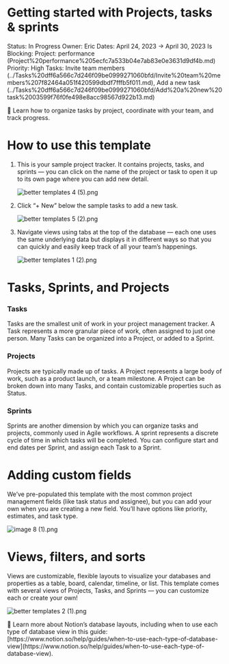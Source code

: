 # Getting started with Projects, tasks & sprints

Status: In Progress
Owner: Eric
Dates: April 24, 2023 → April 30, 2023
Is Blocking: Project: performance (Project%20performance%205ecfc7a533b04e7ab83e0e3631d9df4b.md)
Priority: High
Tasks: Invite team members (../Tasks%20dff6a566c7d246f09be0999271060bfd/Invite%20team%20members%207f82464a051f420599dbdf7fffb5f011.md), Add a new task (../Tasks%20dff6a566c7d246f09be0999271060bfd/Add%20a%20new%20task%2003599f76f0fe498e8acc98567d922b13.md)

<aside>
👋 Learn how to organize tasks by project, coordinate with your team, and track progress.

</aside>

# How to use this template

1. This is your sample project tracker. It contains projects, tasks, and sprints — you can click on the name of the project or task to open it up to its own page where you can add new detail.
    
    ![better templates 4 (5).png](https://www.notion.so/images/app-packages/agile-guide-image1.png)
    
2. Click “+ New” below the sample tasks to add a new task. 
    
    ![better templates 5 (2).png](https://www.notion.so/images/app-packages/agile-guide-image2.png)
    
3. Navigate views using tabs at the top of the database — each one uses the same underlying data but displays it in different ways so that you can quickly and easily keep track of all your team’s happenings.
    
    ![better templates 1 (2).png](https://www.notion.so/images/app-packages/agile-guide-image3.png)
    

# Tasks, Sprints, and Projects

### Tasks

Tasks are the smallest unit of work in your project management tracker. A Task represents a more granular piece of work, often assigned to just one person. Many Tasks can be organized into a Project, or added to a Sprint. 

### Projects

Projects are typically made up of tasks. A Project represents a large body of work, such as a product launch, or a team milestone. A Project can be broken down into many Tasks, and contain customizable properties such as Status. 

### Sprints

Sprints are another dimension by which you can organize tasks and projects, commonly used in Agile workflows. A sprint represents a discrete cycle of time in which tasks will be completed. You can configure start and end dates per Sprint, and assign each Task to a Sprint.

# Adding custom fields

We’ve pre-populated this template with the most common project management fields (like task status and assignee), but you can add your own when you are creating a new field. You’ll have options like priority, estimates, and task type.

![image 8 (1).png](https://www.notion.so/images/app-packages/agile-guide-image4.png)

# Views, filters, and sorts

Views are customizable, flexible layouts to visualize your databases and properties as a table, board, calendar, timeline, or list. This template comes with several views of Projects, Tasks, and Sprints — you can customize each or create your own! 

![better templates 2 (1).png](https://www.notion.so/images/app-packages/agile-guide-image5.png)

<aside>
📎 Learn more about Notion’s database layouts, including when to use each type of database view in this guide: [https://www.notion.so/help/guides/when-to-use-each-type-of-database-view](https://www.notion.so/help/guides/when-to-use-each-type-of-database-view).

</aside>